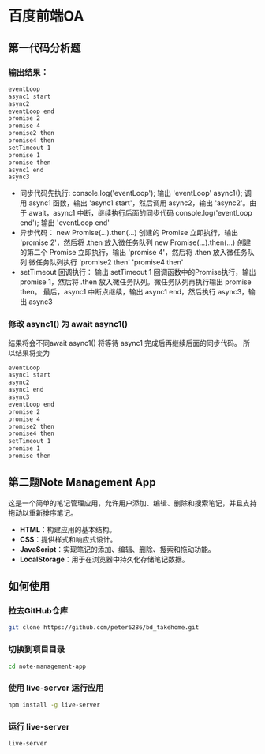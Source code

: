 # 百度前端OA

## 第一代码分析题

### 输出结果：

```bash
eventLoop
async1 start
async2
eventLoop end
promise 2
promise 4
promise2 then
promise4 then
setTimeout 1
promise 1
promise then
async1 end
async3
```
- 同步代码先执行: 
console.log('eventLoop'); 输出 'eventLoop'
async1(); 调用 async1 函数，输出 'async1 start'，然后调用 async2，输出 'async2'。由于 await，async1 中断，继续执行后面的同步代码
console.log('eventLoop end'); 输出 'eventLoop end'
- 异步代码：
new Promise(...).then(...) 创建的 Promise 立即执行，输出 'promise 2'，然后将 .then 放入微任务队列
new Promise(...).then(...) 创建的第二个 Promise 立即执行，输出 'promise 4'，然后将 .then 放入微任务队列
微任务队列执行
'promise2 then' 'promise4 then'
- setTimeout 回调执行：
输出 setTimeout 1 回调函数中的Promise执行，输出 promise 1，然后将 .then 放入微任务队列。微任务队列再执行输出 promise then。
最后，async1 中断点继续，输出 async1 end，然后执行 async3，输出 async3



### 修改 async1() 为 await async1() 
结果将会不同await async1() 将等待 async1 完成后再继续后面的同步代码。
所以结果将变为
```bash
eventLoop
async1 start
async2
async1 end
async3
eventLoop end
promise 2
promise 4
promise2 then
promise4 then
setTimeout 1
promise 1
promise then
```




## 第二题Note Management App

这是一个简单的笔记管理应用，允许用户添加、编辑、删除和搜索笔记，并且支持拖动以重新排序笔记。

- **HTML**：构建应用的基本结构。
- **CSS**：提供样式和响应式设计。
- **JavaScript**：实现笔记的添加、编辑、删除、搜索和拖动功能。
- **LocalStorage**：用于在浏览器中持久化存储笔记数据。

## 如何使用

### 拉去GitHub仓库
```bash
git clone https://github.com/peter6286/bd_takehome.git
```


### 切换到项目目录

```bash
cd note-management-app
```

### 使用 live-server 运行应用
```bash
npm install -g live-server
```

### 运行 live-server
```bash
live-server
```





